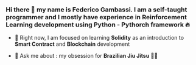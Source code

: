 ### Hi there 👋 my name is Federico Gambassi. I am a self-taught programmer and I mostly have experience in Reinforcement Learning development using Python - Pythorch framework :fire:

- 🌱 Right now, I am focused on learning **Solidity** as an introduction to **Smart Contract** and **Blockchain** development

- 💬 Ask me about : my obsession for **Brazilian Jiu Jitsu** :men_wrestling:
<!--
**comprido96/comprido96** is a ✨ _special_ ✨ repository because its `README.md` (this file) appears on your GitHub profile.

Here are some ideas to get you started:

- 🔭 I’m currently working on ...
- 🌱 I’m currently learning ...
- 👯 I’m looking to collaborate on ...
- 🤔 I’m looking for help with ...
- 💬 Ask me about ...
- 📫 How to reach me: ...
- 😄 Pronouns: ...
- ⚡ Fun fact: ...
-->


